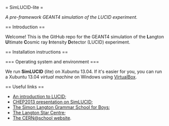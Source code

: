 = SimLUCID-lite = 

*A pre-framework GEANT4 simulation of the LUCID experiment.*

== Introduction ==

Welcome! This is the GitHub repo for the GEANT4 simulation of the
**L**angton **U**ltimate **C**osmic ray **I**ntensity **D**etector (LUCID)
experiment.

== Installation instructions ==

=== Operating system and environment ===

We run **SimLUCID** (lite) on Xubuntu 13.04. If it's easier for you,
you can run a Xubuntu 13.04 *virtual machine* on Windows using
[VirtualBox](https://www.virtualbox.org/).

== Useful links ==

* [An introduction to LUCID](http://cernatschool.web.cern.ch/content/lucid);
* [CHEP2013 presentation on SimLUCID](https://indico.cern.ch/contributionDisplay.py?contribId=415&sessionId=3&confId=214784);
* [The Simon Langton Grammar School for Boys](http://www.thelangton.org.uk/);
* [The Langton Star Centre](http://thelangtonstarcentre.org);
* [The CERN@school website](http://cernatschool.web.cern.ch/).
